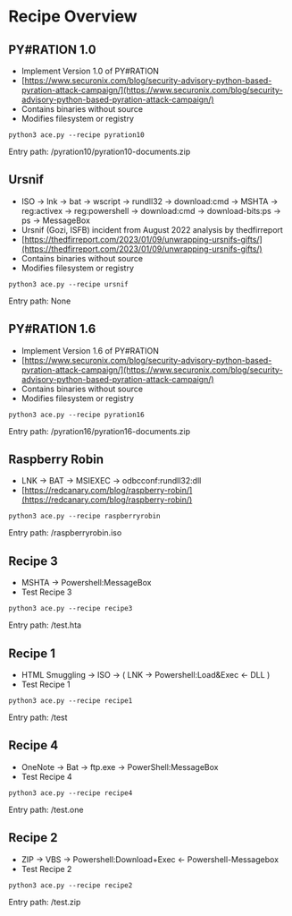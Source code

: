 # Recipe Overview

## PY#RATION 1.0

* Implement Version 1.0 of PY#RATION
* [https://www.securonix.com/blog/security-advisory-python-based-pyration-attack-campaign/](https://www.securonix.com/blog/security-advisory-python-based-pyration-attack-campaign/)
* Contains binaries without source
* Modifies filesystem or registry

```
python3 ace.py --recipe pyration10
```

Entry path: /pyration10/pyration10-documents.zip


## Ursnif

* ISO -> lnk -> bat -> wscript -> rundll32 -> download:cmd -> MSHTA -> reg:activex -> reg:powershell -> download:cmd -> download-bits:ps -> ps -> MessageBox
* Ursnif (Gozi, ISFB) incident from August 2022 analysis by thedfirreport
* [https://thedfirreport.com/2023/01/09/unwrapping-ursnifs-gifts/](https://thedfirreport.com/2023/01/09/unwrapping-ursnifs-gifts/)
* Contains binaries without source
* Modifies filesystem or registry

```
python3 ace.py --recipe ursnif
```

Entry path: None


## PY#RATION 1.6

* Implement Version 1.6 of PY#RATION
* [https://www.securonix.com/blog/security-advisory-python-based-pyration-attack-campaign/](https://www.securonix.com/blog/security-advisory-python-based-pyration-attack-campaign/)
* Contains binaries without source
* Modifies filesystem or registry

```
python3 ace.py --recipe pyration16
```

Entry path: /pyration16/pyration16-documents.zip


## Raspberry Robin

* LNK -> BAT -> MSIEXEC -> odbcconf:rundll32:dll
* [https://redcanary.com/blog/raspberry-robin/](https://redcanary.com/blog/raspberry-robin/)

```
python3 ace.py --recipe raspberryrobin
```

Entry path: /raspberryrobin.iso


## Recipe 3

* MSHTA -> Powershell:MessageBox
* Test Recipe 3

```
python3 ace.py --recipe recipe3
```

Entry path: /test.hta


## Recipe 1

* HTML Smuggling -> ISO -> ( LNK -> Powershell:Load&Exec <- DLL )
* Test Recipe 1

```
python3 ace.py --recipe recipe1
```

Entry path: /test


## Recipe 4

* OneNote -> Bat -> ftp.exe -> PowerShell:MessageBox
* Test Recipe 4

```
python3 ace.py --recipe recipe4
```

Entry path: /test.one


## Recipe 2

* ZIP -> VBS -> Powershell:Download+Exec <- Powershell-Messagebox
* Test Recipe 2

```
python3 ace.py --recipe recipe2
```

Entry path: /test.zip



